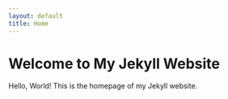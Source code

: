 ```yaml
---
layout: default
title: Home
---
```


# Welcome to My Jekyll Website

Hello, World! This is the homepage of my Jekyll website.

